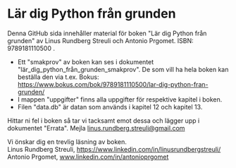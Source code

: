 # Lär dig Python från grunden

Denna GitHub sida innehåller material för boken "Lär dig Python från grunden" av Linus Rundberg Streuli och Antonio Prgomet. ISBN: 9789181110500 .


* Ett "smakprov" av boken kan ses i dokumentet "lär_dig_python_från_grunden_smakprov". De som vill ha hela boken kan beställa den via t.ex. Bokus: https://www.bokus.com/bok/9789181110500/lar-dig-python-fran-grunden/
* I mappen "uppgifter" finns alla uppgifter för respektive kapitel i boken.
* Filen "data.db" är datan som används i kapitel 12 och kapitel 13.

Hittar ni fel i boken så tar vi tacksamt emot dessa och lägger upp i dokumentet "Errata". Mejla linus.rundberg.streuli@gmail.com 


Vi önskar dig en trevlig läsning av boken. <br>
Linus Rundberg Streuli, https://www.linkedin.com/in/linusrundbergstreuli/ <br>
Antonio Prgomet, www.linkedin.com/in/antonioprgomet
